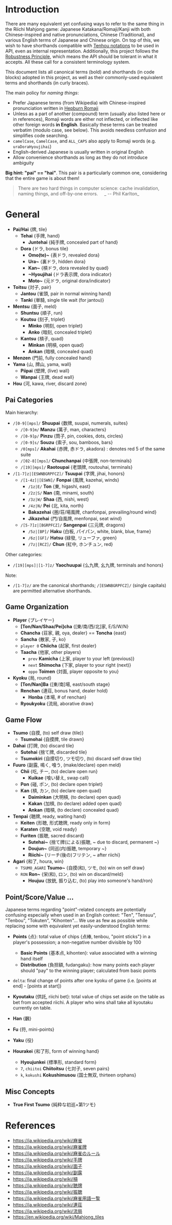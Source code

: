 # Introduction

There are many equivalent yet confusing ways to refer to the same thing in the Riichi Mahjong game: Japanese Katakana/Romaji/Kanji with both Chinese-inspired and native pronunciations, Chinese (Traditional), and various English terms of Japanese and Chinese origin. On top of this, we wish to have shorthands compatible with [Tenhou notations][tenhou2] to be used in API, even as internal representation. Additionally, this project follows the [Robustness Principle][robust], which means the API should be tolerant in what it accepts. All these call for a consistent terminology system.

[robust]: https://en.wikipedia.org/wiki/Robustness_principle
[tenhou2]: http://tenhou.net/2/

This document lists all canonical terms (bold) and shorthands (in code blocks) adopted in this project, as well as their commonly-used equivalent terms and shorthands (in curly braces).

The main policy for _naming things_:
*   Prefer Japanese terms (from Wikipedia) with Chinese-inspired pronunciation written in [Hepburn Romaji][romaji]
*   Unless as a part of another (compound) term (usually also listed here or in references), Romaji words are either not inflected, or inflected like other foreign words **in English**. Basically these terms can be treated verbatim (modulo case, see below). This avoids needless confusion and simplifies code searching.
*   `camelCase`, `CamelCase`, and `ALL_CAPS` also apply to Romaji words (e.g. `uraDoraHyoujihai`)
*   English-derived Japanese is usually written in original English
*   Allow convenience shorthands as long as they do not introduce ambiguity

[romaji]: https://en.wikipedia.org/wiki/Hepburn_romanization

**Big hint: "pai" == "hai"**. This pair is a particularly common one, considering that the entire game is about them!

> There are two hard things in computer science: cache invalidation, naming things, and off-by-one errors.  &nbsp;&nbsp;&nbsp;  _ -- Phil Karlton_


# General

*   __Pai/Hai__ {牌, tile}
    *   __Tehai__ {手牌, hand}
        *   __Juntehai__ {純手牌, concealed part of hand}
    *   __Dora__ {ドラ, bonus tile}
        *   __Omo(te)~__ {表ドラ, revealed dora}
        *   __Ura~__ {裏ドラ, hidden dora}
        *   __Kan~__ {槓ドラ, dora revealed by quad}
        *   __~Hyoujihai__ {ドラ表示牌, dora indicator}
        *   __Moto~__ {元ドラ, original dora/indicator}
*   __Toitsu__ {対子, pair}
    *   __Jantou__ {雀頭, pair in normal winning hand}
    *   __Tanki__ {単騎, single tile wait (for jantou)}
*   __Mentsu__ {面子, meld}
    *   __Shuntsu__ {順子, run}
    *   __Koutsu__ {刻子, triplet}
        *   __Minko__ {明刻, open triplet}
        *   __Anko__ {暗刻, concealed triplet}
    *   __Kantsu__ {槓子, quad}
        *   __Minkan__ {明槓, open quad}
        *   __Ankan__ {暗槓, concealed quad}
*   __Menzen__ {門前, fully concealed hand}
*   __Yama__ {山, 牌山, yama, wall}
    *   __Piipai__ {壁牌, (live) wall}
    *   __Wanpai__ {王牌, dead wall}
*   __Hou__ {河, kawa, river, discard zone}


## Pai Categories

Main hierarchy:
*   `/[0-9][mps]/` __Shuupai__ {数牌, suupai, numerals, suites}
    *   `/[0-9]m/` __Manzu__ {萬子, man, characters}
    *   `/[0-9]p/` __Pinzu__ {筒子, pin, cookies, dots, circles}
    *   `/[0-9]s/` __Souzu__ {索子, sou, bamboos, bars}
    *   `/0[mps]/` __Akahai__ {赤牌, 赤ドラ, akadora} : denotes red 5 of the same suite
    *   `/[02-8][mps]/` __Chunchanpai__ {中張牌, non-terminals}
    *   `/[19][mps]/` __Raotoupai__ {老頭牌, routouhai, terminals}
*   `/[1-7]z|[ESWNBGRPFCZ]/` __Tsuupai__ {字牌, jihai, honors}
    *   `/[1-4z]|[ESWN]/` __Fonpai__ {風牌, kazehai, winds}
        *   `/1z|E/` __Ton__ {東, higashi, east}
        *   `/2z|S/` __Nan__ {南, minami, south}
        *   `/3z|W/` __Shaa__ {西, nishi, west}
        *   `/4z|N/` __Pei__ {北, kita, north}
        *   __Bakazehai__ {圏/荘/場風牌, chanfonpai, prevailing/round wind}
        *   __Jikazehai__ {門/自風牌, menfonpai, seat wind}
    *   `/[5-7]z|[BGRPFCZ]/` __Sangenpai__ {三元牌, dragons}
        *   `/5z|[BP]/` __Haku__ {白板, パイパン, white, blank, blue, frame}
        *   `/6z|[GF]/` __Hatsu__ {緑發, リューファ, green}
        *   `/7z|[RCZ]/` __Chun__ {紅中, ホンチュン, red}

Other categories:
*   `/[19][mps]|[1-7]z/` __Yaochuupai__ {么九牌, 幺九牌, terminals and honors}

Note:
*   `/[1-7]z/` are the canonical shorthands; `/[ESWNBGRPFCZ]/` (single capitals) are permitted alternative shorthands.


## Game Organization

*   __Player__ {プレイヤー}
    *   __\[Ton/Nan/Shaa/Pei\]cha__ {\[東/南/西/北\]家, E/S/W/N}
    *   __Chancha__ {荘家, 親, oya, dealer} == __Toncha__ {east}
    *   __Sancha__ {散家, 子, ko}
    *   `player 0` __Chiicha__ {起家, first dealer}
    *   __Taacha__ {他家, other players}
        *   `prev` __Kamicha__ {上家, player to your left (previous)}
        *   `next` __Shimocha__ {下家, player to your right (next)}
        *   `oppo` __Toimen__ {対面, player opposite to you}
*   __Kyoku__ {局, round}
    *   __[Ton/Nan]Ba__ {[東/南]場, east/south stage}
    *   __Renchan__ {連荘, bonus hand, dealer hold}
        *   __Honba__ {本場, # of renchan}
    *   __Ryoukyoku__ {流局, aborative draw}


## Game Flow

*   __Tsumo__ {自摸, (to) self draw (tile)}
    *   __Tsumohai__ {自摸牌, tile drawn}
*   __Dahai__ {打牌, (to) discard tile}
    *   __Sutehai__ {捨て牌, discarded tile}
    *   __Tsumokiri__ {自摸切り, ツモ切り, (to) discard self draw tile}
*   __Fuuro__ {副露, 鳴く, 喰う, (make/declare) open meld}
    *   __Chii__ {吃, チー, (to) declare open run}
        *   __Kuikae__ {喰い替え, swap call}
    *   __Pon__ {碰, ポン, (to) declare open triplet}
    *   __Kan__ {槓, カン, (to) declare open quad}
        *   __Daiminkan__ {大明槓, (to declare) open quad}
        *   __Kakan__ {加槓, (to declare) added open quad}
        *   __Ankan__ {暗槓, (to declare) concealed quad}
*   __Tenpai__ {聴牌, ready, waiting hand}
    *   __Keiten__ {形聴, 形式聴牌, ready only in form}
    *   __Karaten__ {空聴, void ready}
    *   __Furiten__ {振聴, sacred discard}
        *   __Sutehai~__ {捨て牌(による)振聴, ~ due to discard, permanent ~}
        *   __Doujun~__ {同巡(内)振聴, temporary ~}
        *   __Riichi~__ {リーチ(後の)フリテン, ~ after riichi}
*   __Agari__ {和了, houra, win}
    *   `TSUMO_AGARI` __Tsumo~__ {自摸(和), ツモ, (to) win on self draw}
    *   `RON` __Ron~__ {栄(和), ロン, (to) win on discard/meld}
        *   __Houjuu__ {放銃, 振り込む, (to) play into someone's hand/ron}


## Point/Score/Value ...

Japanese terms regarding "point"-related concepts are potentially confusing especially when used in an English context: "Ten", "Tensuu", "Tenbou", "Tokuten", "Kihonten"... We use as few as possible while replacing some with equivalent yet easily-understood English terms:

*   __Points__ {点}: total value of chips {点棒, tenbou, "point sticks"} in a player's possession; a non-negative number divisible by 100
    *   __Basic Points__ {基本点, kihonten}: value associated with a winning hand itself
    *   __Distribution__ {負担額, fudangaku}: how many points each player should "pay" to the winning player; calculated from basic points
*   `delta`: final change of points after one kyoku of game (i.e. \[points at end\] - \[points at start\])
*   __Kyoutaku__ {供託, riichi bet}: total value of chips set aside on the table as bet from accepted riichi. A player who wins shall take all kyoutaku currently on table.

*   __Han__ {飜}
*   __Fu__ {符, mini-points}
*   __Yaku__ {役}


*   __Hourakei__ {和了形, form of winning hand}
    *   __Hyoujunkei__ {標準形, standard form}
    *   `7`, `chiitoi` __Chiitoitsu__ {七対子, seven pairs}
    *   `k`, `kokushi` __Kokushimusou__ {国士無双, thirteen orphans}

## Misc Concepts

*   __True First Tsumo__ {純粋な初巡+第1ツモ}


# References

*   https://ja.wikipedia.org/wiki/麻雀
*   https://ja.wikipedia.org/wiki/麻雀牌
*   https://ja.wikipedia.org/wiki/麻雀のルール
*   https://ja.wikipedia.org/wiki/手牌
*   https://ja.wikipedia.org/wiki/面子
*   https://ja.wikipedia.org/wiki/副露
*   https://ja.wikipedia.org/wiki/槓
*   https://ja.wikipedia.org/wiki/聴牌
*   https://ja.wikipedia.org/wiki/振聴
*   https://ja.wikipedia.org/wiki/麻雀用語一覧
*   https://ja.wikipedia.org/wiki/連荘
*   https://ja.wikipedia.org/wiki/流局
*   https://en.wikipedia.org/wiki/Mahjong_tiles
